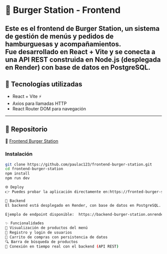 # 🍔 Burger Station - Frontend

Este es el **frontend** de Burger Station, un sistema de gestión de menús y pedidos de hamburguesas y acompañamientos.  
Fue desarrollado en **React + Vite** y se conecta a una **API REST** construida en Node.js (desplegada en **Render**) con base de datos en **PostgreSQL**.
---
## 🚀 Tecnologías utilizadas
- React + Vite ⚡  
- Axios para llamadas HTTP  
- React Router DOM para navegación  
---
## 📂 Repositorio
🔗 [Frontend Burger Station](https://github.com/paulac123/frontend-burger-station)

### Instalación
```bash
git clone https://github.com/paulac123/frontend-burger-station.git
cd frontend-burger-station
npm install
npm run dev

🌐 Deploy
👉 Puedes probar la aplicación directamente en:https://fronted-burger-station-r9p89oewd-paulac123s-projects.vercel.app/

🔗 Backend
El backend está desplegado en Render, con base de datos en PostgreSQL.

Ejemplo de endpoint disponible:  https://backend-burger-station.onrender.com/api/menu

✨ Funcionalidades
🍔 Visualización de productos del menú
🔑 Registro y login de usuarios
🛒 Carrito de compras con persistencia de datos
🔍 Barra de búsqueda de productos
🔗 Conexión en tiempo real con el backend (API REST)
